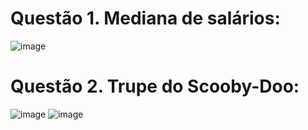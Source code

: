 # Questão 1. Mediana de salários: 

![image](https://user-images.githubusercontent.com/52607671/175661226-ecb69df5-28a0-4015-968e-19d0b12a9b65.png)


# Questão 2. Trupe do Scooby-Doo:

![image](https://user-images.githubusercontent.com/52607671/175661269-d313ddf7-2384-4f5c-8f4b-4a6d54dfeaa1.png)
![image](https://user-images.githubusercontent.com/52607671/175661294-fddea663-a750-49bd-aa04-6f93a5fa05e9.png)
